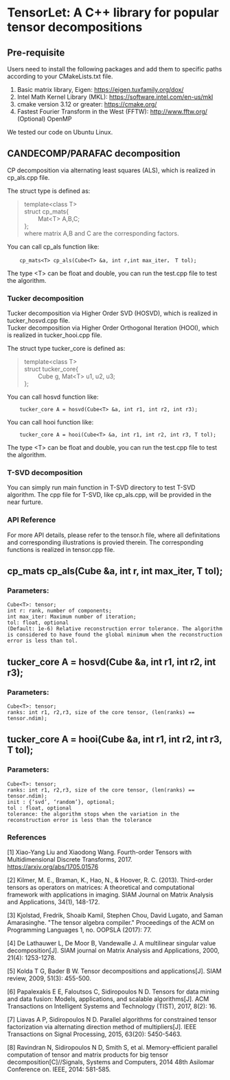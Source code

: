 # TensorLet: A C++ library for popular tensor decompositions

## Pre-requisite
Users need to install the following packages and add them to specific paths according to your CMakeLists.txt file.

1. Basic matrix library, Eigen: https://eigen.tuxfamily.org/dox/   
2. Intel Math Kernel Library (MKL): https://software.intel.com/en-us/mkl  
3. cmake version 3.12 or greater: https://cmake.org/  
4. Fastest Fourier Transform in the West (FFTW): http://www.fftw.org/  
(Optional) OpenMP   

We tested our code on Ubuntu Linux. 
                
## CANDECOMP/PARAFAC decomposition  
CP decomposition via alternating least squares (ALS), which is realized in cp_als.cpp file.    

The struct type is defined as:  
>template\<class T\>  
>struct cp_mats{  
>&emsp;&emsp;    Mat\<T\> A,B,C;  
>};  
where matrix A,B and C are the corresponding factors.   

You can call cp_als function like:   

        cp_mats<T> cp_als(Cube<T> &a, int r,int max_iter， T tol);    
	
The type \<T\> can be float and double, you can run the test.cpp file to test the algorithm.

### Tucker decomposition
Tucker decomposition via Higher Order SVD (HOSVD), which is realized in tucker_hosvd.cpp file.  
Tucker decomposition via Higher Order Orthogonal Iteration (HOOI), which is realized in tucker_hooi.cpp file.    

The struct type tucker_core is defined as:  
>template\<class T\>    
>struct tucker_core{  
>&emsp;&emsp;  Cube<T> g, Mat\<T\> u1, u2, u3;  
>};  

You can call hosvd function like: 

        tucker_core A = hosvd(Cube<T> &a, int r1, int r2, int r3);    
	
You can call hooi function like:   

        tucker_core A = hooi(Cube<T> &a, int r1, int r2, int r3, T tol);      

The type \<T\> can be float and double, you can run the test.cpp file to test the algorithm.

### T-SVD decomposition
You can simply run main function in T-SVD directory to test T-SVD algorithm. The cpp file for T-SVD, like cp_als.cpp, will be provided in the near furture.

### API Reference
For more API details, please refer to the tensor.h file, where all definitations and corresponding illustrations is provied therein. The corresponding functions is realized in tensor.cpp file.

## cp_mats<T> cp_als(Cube<T> &a, int r, int max_iter, T tol);       
### Parameters: 
	Cube<T>: tensor; 
	int r: rank, number of components;   
	int max_iter: Maximum number of iteration;   
	tol: float, optional  
	(Default: 1e-6) Relative reconstruction error tolerance. The algorithm is considered to have found the global minimum when the reconstruction error is less than tol.

## tucker_core A = hosvd(Cube<T> &a, int r1, int r2, int r3);      
### Parameters:	
	Cube<T>: tensor;  
	ranks: int r1, r2,r3, size of the core tensor, (len(ranks) == tensor.ndim);  

## tucker_core A = hooi(Cube<T> &a, int r1, int r2, int r3, T tol);    
### Parameters:	
	Cube<T>: tensor;  
	ranks: int r1, r2,r3, size of the core tensor, (len(ranks) == tensor.ndim);  
	init : {‘svd’, ‘random’}, optional;  
	tol : float, optional  
	tolerance: the algorithm stops when the variation in the reconstruction error is less than the tolerance  

### References
[1] Xiao-Yang Liu and Xiaodong Wang. Fourth-order Tensors with Multidimensional Discrete Transforms, 2017. https://arxiv.org/abs/1705.01576

[2] Kilmer, M. E., Braman, K., Hao, N., & Hoover, R. C. (2013). Third-order tensors as operators on matrices: A theoretical and computational framework with applications in imaging. SIAM Journal on Matrix Analysis and Applications, 34(1), 148-172.

[3] Kjolstad, Fredrik, Shoaib Kamil, Stephen Chou, David Lugato, and Saman Amarasinghe. "The tensor algebra compiler." Proceedings of the ACM on Programming Languages 1, no. OOPSLA (2017): 77.

[4] De Lathauwer L, De Moor B, Vandewalle J. A multilinear singular value decomposition[J]. SIAM journal on Matrix Analysis and Applications, 2000, 21(4): 1253-1278.

[5] Kolda T G, Bader B W. Tensor decompositions and applications[J]. SIAM review, 2009, 51(3): 455-500.

[6] Papalexakis E E, Faloutsos C, Sidiropoulos N D. Tensors for data mining and data fusion: Models, applications, and scalable algorithms[J]. ACM Transactions on Intelligent Systems and Technology (TIST), 2017, 8(2): 16.

[7] Liavas A P, Sidiropoulos N D. Parallel algorithms for constrained tensor factorization via alternating direction method of multipliers[J]. IEEE Transactions on Signal Processing, 2015, 63(20): 5450-5463.

[8] Ravindran N, Sidiropoulos N D, Smith S, et al. Memory-efficient parallel computation of tensor and matrix products for big tensor decomposition[C]//Signals, Systems and Computers, 2014 48th Asilomar Conference on. IEEE, 2014: 581-585.
